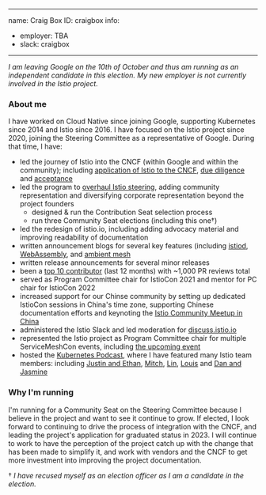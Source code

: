 -------------------------------------------------------------
name: Craig Box
ID: craigbox
info:
  - employer: TBA
  - slack: craigbox
-------------------------------------------------------------

_I am leaving Google on the 10th of October and thus am running as an independent candidate in this election.  My new employer is not currently involved in the Istio project._

### About me

I have worked on Cloud Native since joining Google, supporting Kubernetes since 2014 and Istio since 2016. I have focused on the Istio project since 2020, joining the Steering Committee as a representative of Google.  During that time, I have:

- led the journey of Istio into the CNCF (within Google and within the community); including [application of Istio to the CNCF](https://istio.io/latest/blog/2022/istio-has-applied-to-join-the-cncf/), [due diligence](https://docs.google.com/document/d/1cQiigR5WHQHvo_krUXO6uEaGSB2dWNRkR0cHCAoF5QA/edit#) and [acceptance](https://istio.io/latest/blog/2022/istio-accepted-into-cncf/)
- led the program to [overhaul Istio steering](https://istio.io/latest/blog/2020/steering-changes/), adding community representation and diversifying corporate representation beyond the project founders
  - designed & run the Contribution Seat selection process
  - run three Community Seat elections (including this one<super>†</super>)
- led the redesign of istio.io, including adding advocacy material and improving readability of documentation
- written announcement blogs for several key features (including [istiod](https://istio.io/latest/blog/2020/istiod/), [WebAssembly](https://istio.io/latest/blog/2020/wasm-announce/), and [ambient mesh](https://istio.io/latest/blog/2022/introducing-ambient-mesh/)
- written release announcements for several minor releases
- been a [top 10 contributor](https://istio.teststats.cncf.io/d/9/developer-activity-counts-by-repository-group-table?orgId=1&var-period_name=Last%20year&var-metric=contributions&var-repogroup_name=All&var-country_name=All) (last 12 months) with ~1,000 PR reviews total
- served as Program Committee chair for IstioCon 2021 and mentor for PC chair for IstioCon 2022
- increased support for our Chinse community by setting up dedicated IstioCon sessions in China's time zone, supporting Chinese documentation efforts and keynoting the [Istio Community Meetup in China](https://istio.io/latest/blog/2021/istio-community-meetup-china/)
- administered the Istio Slack and led moderation for [discuss.istio.io](https://discuss.istio.io/)
- represented the Istio project as Program Committee chair for multiple ServiceMeshCon events, including [the upcoming event](https://servicemeshconna22.sched.com/)
- hosted the [Kubernetes Podcast](https://kubernetespodcast.com/), where I have featured many Istio team members: including [Justin and Ethan](https://kubernetespodcast.com/episode/189-ambient-mesh/), [Mitch](https://kubernetespodcast.com/episode/177-istiocon/), [Lin](https://kubernetespodcast.com/episode/086-invention-ibm-istio/), [Louis](https://kubernetespodcast.com/episode/058-istio-1.2/) and [Dan and Jasmine](https://kubernetespodcast.com/episode/015-istio/)

### Why I'm running

I'm running for a Community Seat on the Steering Committee because I believe in the project and want to see it continue to grow.  If elected, I look forward to continuing to drive the process of integration with the CNCF, and leading the project's application for graduated status in 2023.  I will continue to work to have the perception of the project catch up with the change that has been made to simplify it, and work with vendors and the CNCF to get more investment into improving the project documentation.

† _I have recused myself as an election officer as I am a candidate in the election._
